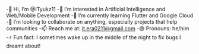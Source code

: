 -👋 Hi, I’m @ITyukz11
-👀 I’m interested in Artificial Intelligence and Web/Mobile Development
-🌱 I’m currently learning Flutter and Google Cloud
-💞️ I’m looking to collaborate on anything, especially projects that help communities
-📫 Reach me at: it.era0211@gmail.com
-😄 Pronouns: he/him
-⚡ Fun fact: I sometimes wake up in the middle of the night to fix bugs I dreamt about!

<!---
ITyukz11/ITyukz11 is a ✨ special ✨ repository because its `README.md` (this file) appears on your GitHub profile.
You can click the Preview link to take a look at your changes.
--->
